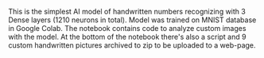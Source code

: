 This is the simplest AI model of handwritten numbers recognizing with 3 Dense layers (1210 neurons in total).
Model was trained on MNIST database in Google Colab.
The notebook contains code to analyze custom images with the model.
At the bottom of the notebook there's also a script and 9 custom handwritten pictures archived to zip to be uploaded to a web-page.
